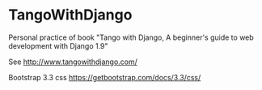 # TangoWithDjango

Personal practice of book "Tango with Django, A beginner's guide to web development with Django 1.9"

See http://www.tangowithdjango.com/

Bootstrap 3.3 css https://getbootstrap.com/docs/3.3/css/
